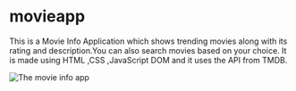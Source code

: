 # movieapp
This is a Movie Info Application which shows trending movies along with its rating and description.You can also search movies based on your choice.
It is made using HTML ,CSS ,JavaScript DOM and it uses the API from TMDB. 

![The movie info app](https://user-images.githubusercontent.com/54975052/119509053-e847f380-bd8d-11eb-86b1-c6d51f4f40f6.png)
